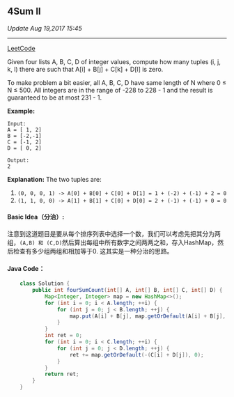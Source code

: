 ## 4Sum II
_Update Aug 19,2017  15:45_

---
[LeetCode](https://leetcode.com/problems/4sum-ii/description/)

Given four lists A, B, C, D of integer values, compute how many tuples (i, j, k, l) there are such that A[i] + B[j] + C[k] + D[l] is zero.

To make problem a bit easier, all A, B, C, D have same length of N where 0 ≤ N ≤ 500. All integers are in the range of -228 to 228 - 1 and the result is guaranteed to be at most 231 - 1.

**Example:**

    Input:
    A = [ 1, 2]
    B = [-2,-1]
    C = [-1, 2]
    D = [ 0, 2]
    
    Output:
    2

**Explanation:**
The two tuples are:

1.  `(0, 0, 0, 1) -> A[0] + B[0] + C[0] + D[1] = 1 + (-2) + (-1) + 2 = 0`
2.  `(1, 1, 0, 0) -> A[1] + B[1] + C[0] + D[0] = 2 + (-1) + (-1) + 0 = 0`

#### Basic Idea（分治）:
注意到这道题目是要从每个排序列表中选择一个数，我们可以考虑先把其分为两组，`(A,B) 和 (C,D)`然后算出每组中所有数字之间两两之和，存入HashMap，然后检查有多少组两组和相加等于0. 这其实是一种分治的思路。

#### Java Code：
```java
    class Solution {
        public int fourSumCount(int[] A, int[] B, int[] C, int[] D) {
            Map<Integer, Integer> map = new HashMap<>();
            for (int i = 0; i < A.length; ++i) {
                for (int j = 0; j < B.length; ++j) {
                    map.put(A[i] + B[j], map.getOrDefault(A[i] + B[j], 0) + 1);
                }
            }
            int ret = 0;
            for (int i = 0; i < C.length; ++i) {
                for (int j = 0; j < D.length; ++j) {
                    ret += map.getOrDefault(-(C[i] + D[j]), 0);
                }
            }
            return ret;
        }
    }
```
